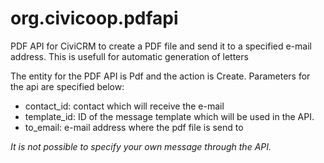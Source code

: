 # org.civicoop.pdfapi
PDF API for CiviCRM to create a PDF file and send it to a specified e-mail address.
This is usefull for automatic generation of letters

The entity for the PDF API is Pdf and the action is Create.
Parameters for the api are specified below:
- contact_id: contact which will receive the e-mail
- template_id: ID of the message template which will be used in the API. 
- to_email: e-mail address where the pdf file is send to

*It is not possible to specify your own message through the API.*

    
